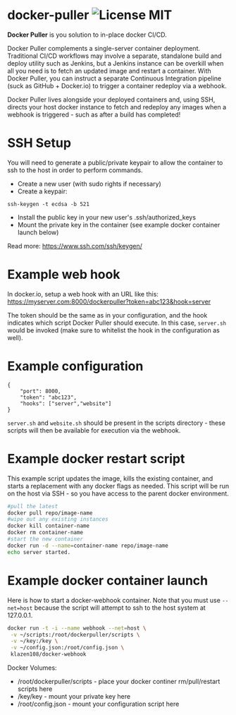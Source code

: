 # docker-puller ![License MIT](https://go-shields.herokuapp.com/license-MIT-blue.png)

**Docker Puller** is you solution to in-place docker CI/CD.

Docker Puller complements a single-server container deployment. Traditional CI/CD workflows may involve a separate, standalone build and deploy utility such as Jenkins, but a Jenkins instance can be overkill when all you need is to fetch an updated image and restart a container. With Docker Puller, you can instruct a separate Continuous Integration pipeline (suck as GitHub + Docker.io) to trigger a container redeploy via a webhook.

Docker Puller lives alongside your deployed containers and, using SSH, directs your host docker instance to fetch and redeploy any images when a webhook is triggered - such as after a build has completed!

SSH Setup
=========

You will need to generate a public/private keypair to allow the container to ssh to the host in order to perform commands.

* Create a new user (with sudo rights if necessary)
* Create a keypair:

```ssh-keygen -t ecdsa -b 521```

* Install the public key in your new user's .ssh/authorized_keys
* Mount the private key in the container (see example docker container launch below)

Read more: https://www.ssh.com/ssh/keygen/

Example web hook
================

In docker.io, setup a web hook with an URL like this: https://myserver.com:8000/dockerpuller?token=abc123&hook=server

The token should be the same as in your configuration, and the hook indicates which script Docker Puller should execute. In this case, `server.sh` would be invoked (make sure to whitelist the hook in the configuration as well).

Example configuration
===================================

    {
        "port": 8000,
        "token": "abc123",
        "hooks": ["server","website"]
    }

`server.sh` and `website.sh` should be present in the scripts directory - these scripts will then be available for execution via the webhook.

Example docker restart script
=============================

This example script updates the image, kills the existing container, and starts a replacement with any docker flags as needed. This script will be run on the host via SSH - so you have access to the parent docker environment.

```bash
#pull the latest
docker pull repo/image-name
#wipe out any existing instances
docker kill container-name
docker rm container-name
#start the new container
docker run -d --name=container-name repo/image-name
echo server started.
```

Example docker container launch
===============================

Here is how to start a docker-webhook container. Note that you must use `--net=host` because the script will attempt to ssh to the host system at 127.0.0.1.

```bash
docker run -t -i --name webhook --net=host \
 -v ~/scripts:/root/dockerpuller/scripts \
 -v ~/key:/key \
 -v ~/config.json:/root/config.json \
 klazen108/docker-webhook
```

Docker Volumes:
* /root/dockerpuller/scripts - place your docker continer rm/pull/restart scripts here
* /key/key - mount your private key here
* /root/config.json - mount your configuration script here
